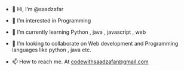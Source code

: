 - 👋 Hi, I’m @saadzafar
- 👀 I’m interested in Programming
- 🌱 I’m currently learning Python , java , javascript , web
- 💞️ I’m looking to collaborate on Web development and Programming languages like python , java etc.

- 📫 How to reach me. At codewithsaadzafar@gmail.com

<!---
tHe-DeVeLoPe-R/tHe-DeVeLoPe-R is a ✨ special ✨ repository because its `README.md` (this file) appears on your GitHub profile.
You can click the Preview link to take a look at your changes.
--->
